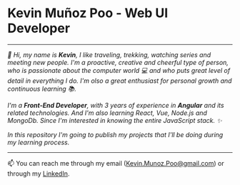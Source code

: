 #  Kevin Muñoz Poo - Web UI Developer
_______________________________________

*👋 Hi, my name is **Kevin**, I like traveling, trekking, watching series and meeting new people. I'm a proactive, creative and cheerful type of person, who is passionate about the computer world 💻 and who puts great level of detail in everything I do. I'm olso a great enthusiast for personal growth and continuous learning 📚.*

*I'm a **Front-End Developer**, with 3 years of experience in **Angular** and its related technologies. And I'm also learning React, Vue, Node.js and MongoDb. Since I'm interested in knowing the entire JavaScript stack. ✨*

*In this repository I'm going to publish my projects that I'll be doing during my learning process.*
_______________________________________

📫 You can reach me through my email (Kevin.Munoz.Poo@gmail.com) or through my [LinkedIn](https://linkedin.com/in/kevin-munoz-poo).
